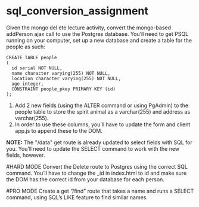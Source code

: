 # sql_conversion_assignment

Given the mongo del
ete lecture activity, convert the mongo-based addPerson ajax call to use the Postgres database.
You’ll need to get PSQL running on your computer, set up a new database and create a table for the people as such:
```
CREATE TABLE people
(
  id serial NOT NULL,
  name character varying(255) NOT NULL,
  location character varying(255) NOT NULL,
  age integer,
  CONSTRAINT people_pkey PRIMARY KEY (id)
);
```

1. Add 2 new fields (using the ALTER command or using PgAdmin) to the people table to store the spirit animal as a varchar(255)
 and address as varchar(255).
2. In order to use these columns, you'll have to update the form and client app.js to append these to the DOM.

**NOTE:** The "/data" get route is already updated to select fields with SQL for you. You’ll need to update the SELECT command
to work with the new fields, however.

#HARD MODE
Convert the Delete route to Postgres using the correct SQL command. You’ll have to change the _id in index.html to id and make
sure the DOM has the correct id from your database for each person.

#PRO MODE
Create a get “/find” route that takes a name and runs a SELECT command, using SQL’s LIKE feature to find similar names.
